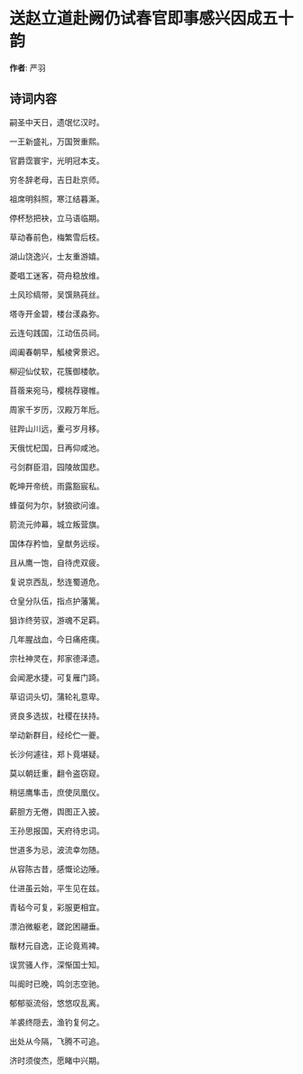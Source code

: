 # 送赵立道赴阙仍试春官即事感兴因成五十韵

**作者**: 严羽

## 诗词内容

嗣圣中天日，遗氓忆汉时。

一王新盛礼，万国贺重熙。

官爵霑寰宇，光明冠本支。

穷冬辞老母，吉日赴京师。

祖席明斜照，寒江结暮澌。

停杯愁把袂，立马语临期。

草动春前色，梅繁雪后枝。

湖山饶逸兴，士友重游嬉。

菱唱工迷客，荷舟稳放维。

土风珍缟带，吴馔熟莼丝。

塔寺开金碧，楼台漾淼弥。

云连句践国，江动伍员祠。

阊阖春朝早，觚棱霁景迟。

柳迎仙仗软，花簇御楼欹。

苜蓿来宛马，樱桃荐寝帷。

周家千岁历，汉殿万年卮。

驻跸山川远，櫜弓岁月移。

天俄忧杞国，日再仰咸池。

弓剑群臣泪，园陵故国悲。

乾坤开帝统，雨露豁宸私。

蜂虿何为尔，豺狼欲问谁。

箭流元帅幕，城立叛营旗。

国体存矜恤，皇猷务远绥。

且从鹰一饱，自待虎双疲。

复说京西乱，愁连蜀道危。

仓皇分队伍，指点护藩篱。

狙诈终劳驭，游魂不足羁。

几年腥战血，今日痛疮痍。

宗社神灵在，邦家德泽遗。

会闻淝水捷，可复雁门踦。

草诏词头切，蒲轮礼意卑。

贤良多选拔，社稷在扶持。

举动新群目，经纶伫一夔。

长沙何遽往，郑卜竟堪疑。

莫以朝廷重，翻令盗窃窥。

稍惩鹰隼击，庶使凤凰仪。

薪胆方无倦，舆图正入披。

王孙思报国，天府待忠词。

世道多为忌，波流幸勿随。

从容陈古昔，感慨论边陲。

仕进虽云始，平生见在兹。

青毡今可复，彩服更相宜。

漂泊微躯老，蹉跎困翮垂。

黻材元自逸，正论竟焉裨。

误赏骚人作，深惭国士知。

叫阍时已晚，鸣剑志空驰。

郁郁驱流俗，悠悠叹乱离。

羊裘终隠去，渔钓复何之。

出处从今隔，飞腾不可追。

济时须俊杰，愿睹中兴期。

